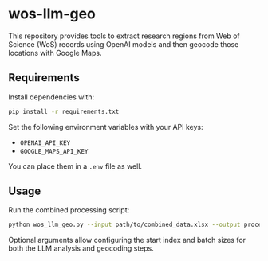 # wos-llm-geo

This repository provides tools to extract research regions from Web of Science (WoS) records using OpenAI models and then geocode those locations with Google Maps.

## Requirements

Install dependencies with:

```bash
pip install -r requirements.txt
```

Set the following environment variables with your API keys:

- `OPENAI_API_KEY`
- `GOOGLE_MAPS_API_KEY`

You can place them in a `.env` file as well.

## Usage

Run the combined processing script:

```bash
python wos_llm_geo.py --input path/to/combined_data.xlsx --output processed_data.xlsx
```

Optional arguments allow configuring the start index and batch sizes for both the LLM analysis and geocoding steps.
